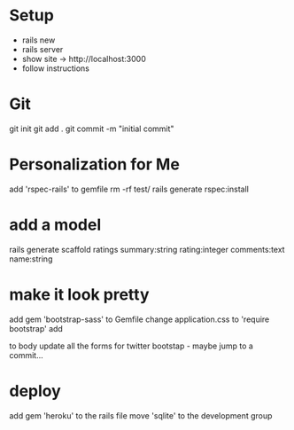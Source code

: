# Setup

* rails new <name>
* rails server
* show site -> http://localhost:3000
* follow instructions

# Git

git init
git add .
git commit -m "initial commit"

# Personalization for Me

add 'rspec-rails' to gemfile
rm -rf test/
rails generate rspec:install

# add a model
rails generate scaffold ratings summary:string rating:integer
comments:text name:string


# make it look pretty
add gem 'bootstrap-sass' to Gemfile
change application.css to 'require bootstrap'
add <div class="container"> to body
update all the forms for twitter bootstap - maybe jump to a commit...


# deploy
add gem 'heroku' to the rails file
move 'sqlite' to the development group


